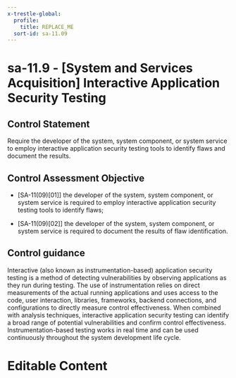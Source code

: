 ```yaml
---
x-trestle-global:
  profile:
    title: REPLACE_ME
  sort-id: sa-11.09
---
```


# sa-11.9 - \[System and Services Acquisition\] Interactive Application Security Testing

## Control Statement

Require the developer of the system, system component, or system service to employ interactive application security testing tools to identify flaws and document the results.

## Control Assessment Objective

- \[SA-11(09)[01]\] the developer of the system, system component, or system service is required to employ interactive application security testing tools to identify flaws;

- \[SA-11(09)[02]\] the developer of the system, system component, or system service is required to document the results of flaw identification.

## Control guidance

Interactive (also known as instrumentation-based) application security testing is a method of detecting vulnerabilities by observing applications as they run during testing. The use of instrumentation relies on direct measurements of the actual running applications and uses access to the code, user interaction, libraries, frameworks, backend connections, and configurations to directly measure control effectiveness. When combined with analysis techniques, interactive application security testing can identify a broad range of potential vulnerabilities and confirm control effectiveness. Instrumentation-based testing works in real time and can be used continuously throughout the system development life cycle.

# Editable Content

<!-- Make additions and edits below -->
<!-- The above represents the contents of the control as received by the profile, prior to additions. -->
<!-- If the profile makes additions to the control, they will appear below. -->
<!-- The above markdown may not be edited but you may edit the content below, and/or introduce new additions to be made by the profile. -->
<!-- If there is a yaml header at the top, parameter values may be edited. Use --set-parameters to incorporate the changes during assembly. -->
<!-- The content here will then replace what is in the profile for this control, after running profile-assemble. -->
<!-- The current profile has no added parts for this control, but you may add new ones here. -->
<!-- Each addition must have a heading either of the form ## Control my_addition_name -->
<!-- or ## Part a. (where the a. refers to one of the control statement labels.) -->
<!-- "## Control" parts are new parts added after the statement part. -->
<!-- "## Part" parts are new parts added into the top-level statement part with that label. -->
<!-- Subparts may be added with nested hash levels of the form ### My Subpart Name -->
<!-- underneath the parent ## Control or ## Part being added -->
<!-- See https://ibm.github.io/compliance-trestle/tutorials/ssp_profile_catalog_authoring/ssp_profile_catalog_authoring for guidance. -->
